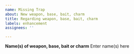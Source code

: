 ```yaml
---
name: Missing Trap
about: New weapon, base, bait, charm
title: Regarding weapon, base, bait, charm
labels: enhancement
assignees: ''

---
```


**Name(s) of weapon, base, bait or charm**
Enter name(s) here
